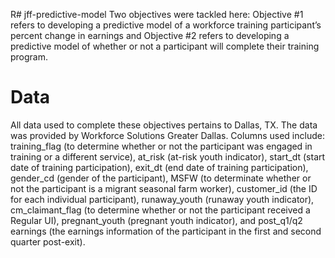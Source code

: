 R# jff-predictive-model
Two objectives were tackled here: Objective #1 refers to developing a predictive model of a workforce training participant’s percent change in earnings and Objective #2 refers to developing a predictive model of whether or not a participant will complete their training program.  

# Data
All data used to complete these objectives pertains to Dallas, TX. The data was provided by Workforce Solutions Greater Dallas. Columns used include: training_flag (to determine whether or not the participant was engaged in training or a different service), at_risk (at-risk youth indicator), start_dt (start date of training participation), exit_dt (end date of training participation), gender_cd (gender of the participant), MSFW (to determinate whether or not the participant is a migrant seasonal farm worker), customer_id (the ID for each individual participant), runaway_youth (runaway youth indicator), cm_claimant_flag (to determine whether or not the participant received a Regular UI), pregnant_youth (pregnant youth indicator), and post_q1/q2 earnings (the earnings information of the participant in the first and second quarter post-exit). 
